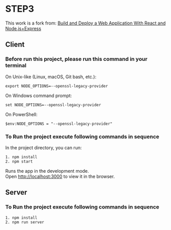# STEP3

This work is a fork from:
[Build and Deploy a Web Application With React and Node.js+Express](https://medium.com/geekculture/build-and-deploy-a-web-application-with-react-and-node-js-express-bce2c3cfec32)

## Client 

### Before run this project, please run this command in your terminal
On Unix-like (Linux, macOS, Git bash, etc.):
   
    export NODE_OPTIONS=--openssl-legacy-provider

On Windows command prompt:
    
    set NODE_OPTIONS=--openssl-legacy-provider

On PowerShell:
    
    $env:NODE_OPTIONS = "--openssl-legacy-provider"

### To Run the project execute following commands in sequence
In the project directory, you can run:

    1. npm install
    2. npm start

Runs the app in the development mode.\
Open [http://localhost:3000](http://localhost:3000) to view it in the browser.


## Server
### To Run the project execute following commands in sequence

    1. npm install
    2. npm run server

